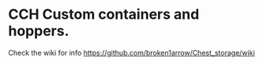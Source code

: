 # CCH Custom containers and hoppers.

Check the wiki for info https://github.com/broken1arrow/Chest_storage/wiki
